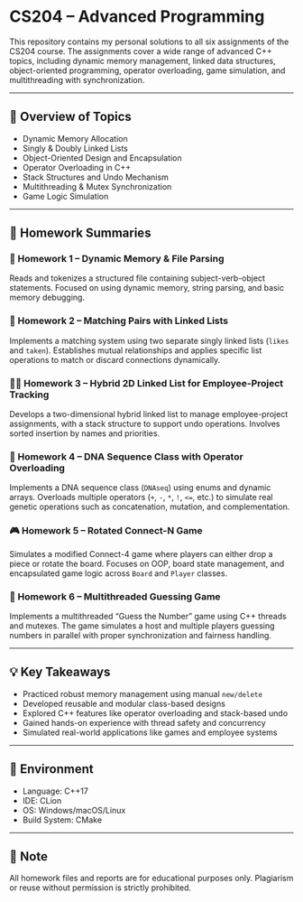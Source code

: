 # CS204 – Advanced Programming

This repository contains my personal solutions to all six assignments of the CS204 course. The assignments cover a wide range of advanced C++ topics, including dynamic memory management, linked data structures, object-oriented programming, operator overloading, game simulation, and multithreading with synchronization.

---

## 🧠 Overview of Topics

- Dynamic Memory Allocation
- Singly & Doubly Linked Lists
- Object-Oriented Design and Encapsulation
- Operator Overloading in C++
- Stack Structures and Undo Mechanism
- Multithreading & Mutex Synchronization
- Game Logic Simulation

---

## 📂 Homework Summaries

### 📝 Homework 1 – Dynamic Memory & File Parsing
Reads and tokenizes a structured file containing subject-verb-object statements. Focused on using dynamic memory, string parsing, and basic memory debugging.

### 🔗 Homework 2 – Matching Pairs with Linked Lists
Implements a matching system using two separate singly linked lists (`likes` and `taken`). Establishes mutual relationships and applies specific list operations to match or discard connections dynamically.

### 🧑‍💼 Homework 3 – Hybrid 2D Linked List for Employee-Project Tracking
Develops a two-dimensional hybrid linked list to manage employee-project assignments, with a stack structure to support undo operations. Involves sorted insertion by names and priorities.

### 🧬 Homework 4 – DNA Sequence Class with Operator Overloading
Implements a DNA sequence class (`DNAseq`) using enums and dynamic arrays. Overloads multiple operators (`+`, `-`, `*`, `!`, `<=`, etc.) to simulate real genetic operations such as concatenation, mutation, and complementation.

### 🎮 Homework 5 – Rotated Connect-N Game
Simulates a modified Connect-4 game where players can either drop a piece or rotate the board. Focuses on OOP, board state management, and encapsulated game logic across `Board` and `Player` classes.

### 🔄 Homework 6 – Multithreaded Guessing Game
Implements a multithreaded “Guess the Number” game using C++ threads and mutexes. The game simulates a host and multiple players guessing numbers in parallel with proper synchronization and fairness handling.

---

## 💡 Key Takeaways
- Practiced robust memory management using manual `new/delete`
- Developed reusable and modular class-based designs
- Explored C++ features like operator overloading and stack-based undo
- Gained hands-on experience with thread safety and concurrency
- Simulated real-world applications like games and employee systems

---

## 🔧 Environment
- Language: C++17
- IDE: CLion
- OS: Windows/macOS/Linux
- Build System: CMake

---

## 📎 Note
All homework files and reports are for educational purposes only. Plagiarism or reuse without permission is strictly prohibited.

